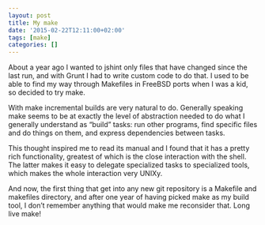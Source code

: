 ```yaml
---
layout: post
title: My make
date: '2015-02-22T12:11:00+02:00'
tags: [make]
categories: []
---
```

About a year ago I wanted to jshint only files that have changed since the last run, and with Grunt I had to write custom code to do that. I used to be able to find my way through Makefiles in FreeBSD ports when I was a kid, so decided to try make.

With make incremental builds are very natural to do. Generally speaking make seems to be at exactly the level of abstraction needed to do what I generally understand as “build” tasks: run other programs, find specific files and do things on them, and express dependencies between tasks.

This thought inspired me to read its manual and I found that it has a pretty rich functionality, greatest of which is the close interaction with the shell. The latter makes it easy to delegate specialized tasks to specialized tools, which makes the whole interaction very UNIXy.

And now, the first thing that get into any new git repository is a Makefile and makefiles directory, and after one year of having picked make as my build tool, I don’t remember anything that would make me reconsider that. Long live make!
